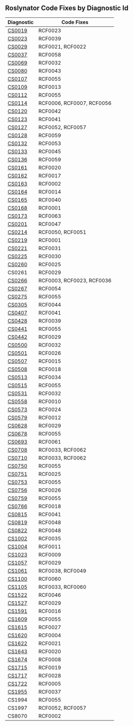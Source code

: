 ## Roslynator Code Fixes by Diagnostic Id

Diagnostic | Code Fixes
--- | ---
[CS0019](http://docs.microsoft.com/en-us/dotnet/csharp/language-reference/compiler-messages/cs0019)|RCF0023
[CS0023](http://docs.microsoft.com/en-us/dotnet/csharp/misc/cs0023)|RCF0039
[CS0029](http://docs.microsoft.com/en-us/dotnet/csharp/language-reference/compiler-messages/cs0029)|RCF0021, RCF0022
[CS0037](http://docs.microsoft.com/en-us/dotnet/csharp/language-reference/compiler-messages/cs0037)|RCF0058
[CS0069](http://docs.microsoft.com/en-us/dotnet/csharp/misc/cs0069)|RCF0032
[CS0080](http://docs.microsoft.com/en-us/dotnet/csharp/misc/cs0080)|RCF0043
[CS0107](http://docs.microsoft.com/en-us/dotnet/csharp/misc/cs0107)|RCF0055
[CS0109](http://docs.microsoft.com/en-us/dotnet/csharp/misc/cs0109)|RCF0013
[CS0112](http://docs.microsoft.com/en-us/dotnet/csharp/misc/cs0112)|RCF0055
[CS0114](http://docs.microsoft.com/en-us/dotnet/csharp/misc/cs0114)|RCF0006, RCF0007, RCF0056
[CS0120](http://docs.microsoft.com/en-us/dotnet/csharp/language-reference/compiler-messages/cs0120)|RCF0042
[CS0123](http://docs.microsoft.com/en-us/dotnet/csharp/misc/cs0123)|RCF0041
[CS0127](http://docs.microsoft.com/en-us/dotnet/csharp/misc/cs0127)|RCF0052, RCF0057
[CS0128](http://docs.microsoft.com/en-us/dotnet/csharp/misc/cs0128)|RCF0059
[CS0132](http://docs.microsoft.com/en-us/dotnet/csharp/misc/cs0132)|RCF0053
[CS0133](http://docs.microsoft.com/en-us/dotnet/csharp/misc/cs0133)|RCF0045
[CS0136](http://docs.microsoft.com/en-us/dotnet/csharp/misc/cs0136)|RCF0059
[CS0161](http://docs.microsoft.com/en-us/dotnet/csharp/misc/cs0161)|RCF0020
[CS0162](http://docs.microsoft.com/en-us/dotnet/csharp/misc/cs0162)|RCF0017
[CS0163](http://docs.microsoft.com/en-us/dotnet/csharp/language-reference/compiler-messages/cs0163)|RCF0002
[CS0164](http://docs.microsoft.com/en-us/dotnet/csharp/misc/cs0164)|RCF0014
[CS0165](http://docs.microsoft.com/en-us/dotnet/csharp/language-reference/compiler-messages/cs0165)|RCF0040
[CS0168](http://docs.microsoft.com/en-us/dotnet/csharp/misc/cs0168)|RCF0001
[CS0173](http://docs.microsoft.com/en-us/dotnet/csharp/language-reference/compiler-messages/cs0173)|RCF0063
[CS0201](http://docs.microsoft.com/en-us/dotnet/csharp/language-reference/compiler-messages/cs0201)|RCF0047
[CS0214](http://docs.microsoft.com/en-us/dotnet/csharp/misc/cs0214)|RCF0050, RCF0051
[CS0219](http://docs.microsoft.com/en-us/dotnet/csharp/misc/cs0219)|RCF0001
[CS0221](http://docs.microsoft.com/en-us/dotnet/csharp/misc/cs0221)|RCF0031
[CS0225](http://docs.microsoft.com/en-us/dotnet/csharp/misc/cs0225)|RCF0030
[CS0260](http://docs.microsoft.com/en-us/dotnet/csharp/language-reference/compiler-messages/cs0260)|RCF0025
CS0261|RCF0029
[CS0266](http://docs.microsoft.com/en-us/dotnet/csharp/language-reference/compiler-messages/cs0266)|RCF0003, RCF0023, RCF0036
[CS0267](http://docs.microsoft.com/en-us/dotnet/csharp/misc/cs0267)|RCF0054
[CS0275](http://docs.microsoft.com/en-us/dotnet/csharp/misc/cs0275)|RCF0055
[CS0305](http://docs.microsoft.com/en-us/dotnet/csharp/misc/cs0305)|RCF0044
[CS0407](http://docs.microsoft.com/en-us/dotnet/csharp/misc/cs0407)|RCF0041
[CS0428](http://docs.microsoft.com/en-us/dotnet/csharp/misc/cs0428)|RCF0039
[CS0441](http://docs.microsoft.com/en-us/dotnet/csharp/misc/cs0441)|RCF0055
[CS0442](http://docs.microsoft.com/en-us/dotnet/csharp/misc/cs0442)|RCF0029
[CS0500](http://docs.microsoft.com/en-us/dotnet/csharp/misc/cs0500)|RCF0032
[CS0501](http://docs.microsoft.com/en-us/dotnet/csharp/misc/cs0501)|RCF0026
[CS0507](http://docs.microsoft.com/en-us/dotnet/csharp/language-reference/compiler-messages/cs0507)|RCF0015
[CS0508](http://docs.microsoft.com/en-us/dotnet/csharp/misc/cs0508)|RCF0018
[CS0513](http://docs.microsoft.com/en-us/dotnet/csharp/misc/cs0513)|RCF0034
[CS0515](http://docs.microsoft.com/en-us/dotnet/csharp/misc/cs0515)|RCF0055
[CS0531](http://docs.microsoft.com/en-us/dotnet/csharp/misc/cs0531)|RCF0032
[CS0558](http://docs.microsoft.com/en-us/dotnet/csharp/misc/cs0558)|RCF0010
[CS0573](http://docs.microsoft.com/en-us/dotnet/csharp/misc/cs0573)|RCF0024
[CS0579](http://docs.microsoft.com/en-us/dotnet/csharp/language-reference/compiler-messages/cs0579)|RCF0012
[CS0628](http://docs.microsoft.com/en-us/dotnet/csharp/misc/cs0628)|RCF0029
[CS0678](http://docs.microsoft.com/en-us/dotnet/csharp/misc/cs0678)|RCF0055
[CS0693](http://docs.microsoft.com/en-us/dotnet/csharp/misc/cs0693)|RCF0061
[CS0708](http://docs.microsoft.com/en-us/dotnet/csharp/misc/cs0708)|RCF0033, RCF0062
[CS0710](http://docs.microsoft.com/en-us/dotnet/csharp/misc/cs0710)|RCF0033, RCF0062
[CS0750](http://docs.microsoft.com/en-us/dotnet/csharp/misc/cs0750)|RCF0055
[CS0751](http://docs.microsoft.com/en-us/dotnet/csharp/misc/cs0751)|RCF0025
[CS0753](http://docs.microsoft.com/en-us/dotnet/csharp/misc/cs0753)|RCF0055
[CS0756](http://docs.microsoft.com/en-us/dotnet/csharp/misc/cs0756)|RCF0026
[CS0759](http://docs.microsoft.com/en-us/dotnet/csharp/misc/cs0759)|RCF0055
[CS0766](http://docs.microsoft.com/en-us/dotnet/csharp/misc/cs0766)|RCF0018
[CS0815](http://docs.microsoft.com/en-us/dotnet/csharp/misc/cs0815)|RCF0041
[CS0819](http://docs.microsoft.com/en-us/dotnet/csharp/misc/cs0819)|RCF0048
[CS0822](http://docs.microsoft.com/en-us/dotnet/csharp/misc/cs0822)|RCF0048
[CS1002](http://docs.microsoft.com/en-us/dotnet/csharp/misc/cs1002)|RCF0035
[CS1004](http://docs.microsoft.com/en-us/dotnet/csharp/misc/cs1004)|RCF0011
[CS1023](http://docs.microsoft.com/en-us/dotnet/csharp/misc/cs1023)|RCF0009
[CS1057](http://docs.microsoft.com/en-us/dotnet/csharp/misc/cs1057)|RCF0029
[CS1061](http://docs.microsoft.com/en-us/dotnet/csharp/language-reference/compiler-messages/cs1061)|RCF0038, RCF0049
[CS1100](http://docs.microsoft.com/en-us/dotnet/csharp/misc/cs1100)|RCF0060
[CS1105](http://docs.microsoft.com/en-us/dotnet/csharp/misc/cs1105)|RCF0033, RCF0060
[CS1522](http://docs.microsoft.com/en-us/dotnet/csharp/misc/cs1522)|RCF0046
[CS1527](http://docs.microsoft.com/en-us/dotnet/csharp/misc/cs1527)|RCF0029
[CS1591](http://docs.microsoft.com/en-us/dotnet/csharp/language-reference/compiler-messages/cs1591)|RCF0016
[CS1609](http://docs.microsoft.com/en-us/dotnet/csharp/misc/cs1609)|RCF0055
[CS1615](http://docs.microsoft.com/en-us/dotnet/csharp/misc/cs1615)|RCF0027
[CS1620](http://docs.microsoft.com/en-us/dotnet/csharp/misc/cs1620)|RCF0004
[CS1622](http://docs.microsoft.com/en-us/dotnet/csharp/misc/cs1622)|RCF0021
[CS1643](http://docs.microsoft.com/en-us/dotnet/csharp/misc/cs1643)|RCF0020
[CS1674](http://docs.microsoft.com/en-us/dotnet/csharp/language-reference/compiler-messages/cs1674)|RCF0008
[CS1715](http://docs.microsoft.com/en-us/dotnet/csharp/misc/cs1715)|RCF0019
[CS1717](http://docs.microsoft.com/en-us/dotnet/csharp/misc/cs1717)|RCF0028
[CS1722](http://docs.microsoft.com/en-us/dotnet/csharp/misc/cs1722)|RCF0005
[CS1955](http://docs.microsoft.com/en-us/dotnet/csharp/misc/cs1955)|RCF0037
CS1994|RCF0055
CS1997|RCF0052, RCF0057
CS8070|RCF0002
